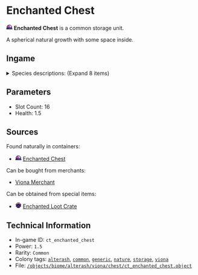 # Enchanted Chest

<img src="https://raw.githubusercontent.com/Ceterai/Enternia/main/objects/biome/alterash/viona/chest/icon.png" alt="Enchanted Chest icon" loading="lazy" height="16px" width="auto" /> **Enchanted Chest** is a common storage unit.

A spherical natural growth with some space inside.

## Ingame

<details markdown="1"><summary>Species descriptions: (Expand 8 items)</summary>

- Alta: Fun fact: these things are alive. They slowly gather stuff around them, that's why sometimes there's loot inside.
- Apex: A pretty vile yet colorful chest.
- Avian: This chest sounds shivers down my spine.
- Floran: Floran want to befriend chest.
- Glitch: Disgust. A fleshy, pulsating chest.
- Human: A pretty strange chest made of... plants?
- Hylotl: What an abhorrent chest.
- Novakid: It's not a very inviting chest, but I still want what's inside.

</details>

## Parameters

- Slot Count: 16  
- Health: 1.5

## Sources

Found naturally in containers:

- <img src="https://raw.githubusercontent.com/Ceterai/Enternia/main/objects/biome/alterash/viona/chest/icon.png" alt="Enchanted Chest icon" loading="lazy" height="16px" width="auto" /> [Enchanted Chest](https://ceterai.github.io/MyEnternia/Wiki/EnchantedChest)

Can be bought from merchants:

- [Viona Merchant](https://ceterai.github.io/MyEnternia/Wiki/VionaMerchant)

Can be obtained from special items:

- <img src="https://raw.githubusercontent.com/Ceterai/Enternia/main/items/active/alta/loot/biome/ct_enchanted_loot.png" alt="Enchanted Loot Crate icon" loading="lazy" height="16px" width="auto" /> [Enchanted Loot Crate](https://ceterai.github.io/MyEnternia/Wiki/EnchantedLootCrate)

## Technical Information

- In-game ID: `ct_enchanted_chest`
- Power: `1.5`
- Rarity: `Common`
- Colony tags: [`alterash`](https://ceterai.github.io/MyEnternia/Wiki/Tags/Alterash), [`common`](https://ceterai.github.io/MyEnternia/Wiki/Tags/Common), [`generic`](https://ceterai.github.io/MyEnternia/Wiki/Tags/Generic), [`nature`](https://ceterai.github.io/MyEnternia/Wiki/Tags/Nature), [`storage`](https://ceterai.github.io/MyEnternia/Wiki/Tags/Storage), [`viona`](https://ceterai.github.io/MyEnternia/Wiki/Tags/Viona)
- File: [`/objects/biome/alterash/viona/chest/ct_enchanted_chest.object`](https://github.com/Ceterai/Enternia/blob/main/objects/biome/alterash/viona/chest/ct_enchanted_chest.object)
